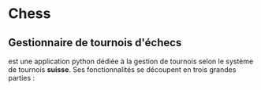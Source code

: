 # Chess
## Gestionnaire de tournois d'échecs

 est une application python dédiée à la gestion de tournois selon le système de tournois __suisse__. Ses fonctionnalités se découpent en trois grandes parties :  
 		

